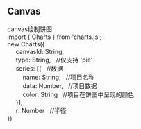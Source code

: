## Canvas
canvas绘制饼图 <br />
import { Charts } from 'charts.js'; <br />
new Charts({ <br />
&nbsp;&nbsp;&nbsp;&nbsp;	canvasId: String, <br />
&nbsp;&nbsp;&nbsp;&nbsp;	type: String, &nbsp;&nbsp;//仅支持 'pie' <br />
&nbsp;&nbsp;&nbsp;&nbsp;	series: [{ &nbsp;&nbsp;//数据 <br />
&nbsp;&nbsp;&nbsp;&nbsp;&nbsp;&nbsp;&nbsp;&nbsp;	name: String, &nbsp;&nbsp;//项目名称 <br />
&nbsp;&nbsp;&nbsp;&nbsp;&nbsp;&nbsp;&nbsp;&nbsp;	data: Number, &nbsp;&nbsp;//项目数据<br />
&nbsp;&nbsp;&nbsp;&nbsp;&nbsp;&nbsp;&nbsp;&nbsp;	color: String &nbsp;&nbsp;//项目在饼图中呈现的颜色<br />
&nbsp;&nbsp;&nbsp;&nbsp;		}], <br />
&nbsp;&nbsp;&nbsp;&nbsp;	r: Number &nbsp;&nbsp;//半径 <br />
}) <br />

